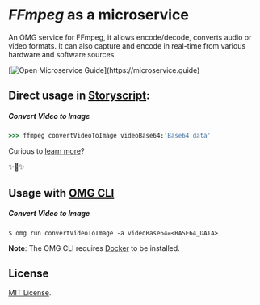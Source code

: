 # _FFmpeg_ as a microservice

An OMG service for FFmpeg, it allows encode/decode, converts audio or video formats. It can also capture and encode in real-time from various hardware and software sources 

[![Open Microservice Guide](https://img.shields.io/badge/OMG%20Enabled-👍-green.svg?)](https://microservice.guide)

## Direct usage in [Storyscript](https://storyscript.io/):

##### Convert Video to Image
```coffee
>>> ffmpeg convertVideoToImage videoBase64:'Base64 data'

```

Curious to [learn more](https://docs.storyscript.io/)?

✨🍰✨

## Usage with [OMG CLI](https://www.npmjs.com/package/omg)

##### Convert Video to Image
```shell
$ omg run convertVideoToImage -a videoBase64=<BASE64_DATA>
```

**Note**: The OMG CLI requires [Docker](https://docs.docker.com/install/) to be installed.

## License
[MIT License](https://github.com/omg-services/ffmpeg/blob/master/LICENSE).
